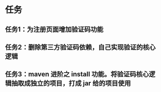 # 任务

## 任务1：为注册页面增加验证码功能

## 任务2：删除第三方验证码依赖，自己实现验证的核心逻辑

## 任务3：maven 进阶之 install 功能。将验证码核心逻辑抽取成独立的项目，打成 jar 给的项目使用